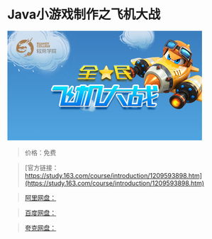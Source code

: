 # Java小游戏制作之飞机大战

![img](../../../assets/study163/free/2a0f8120129e4834be25fc5135d8099f.jpg)

> 价格：免费

> [官方链接：https://study.163.com/course/introduction/1209593898.htm](https://study.163.com/course/introduction/1209593898.htm)

> [阿里网盘：]()

> [百度网盘：]()

> [夸克网盘：]()
